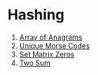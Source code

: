 # Hashing

1. [Array of Anagrams](./1.array_of_anagrams.js)
1. [Unique Morse Codes](./2.unique_morse_codes.js)
1. [Set Matrix Zeros](./3.set_matrix_zeros.js)
1. [Two Sum](./4.two_sum.js)
